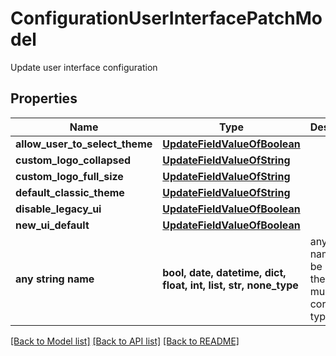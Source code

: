 # ConfigurationUserInterfacePatchModel

Update user interface configuration

## Properties
Name | Type | Description | Notes
------------ | ------------- | ------------- | -------------
**allow_user_to_select_theme** | [**UpdateFieldValueOfBoolean**](UpdateFieldValueOfBoolean.md) |  | [optional] 
**custom_logo_collapsed** | [**UpdateFieldValueOfString**](UpdateFieldValueOfString.md) |  | [optional] 
**custom_logo_full_size** | [**UpdateFieldValueOfString**](UpdateFieldValueOfString.md) |  | [optional] 
**default_classic_theme** | [**UpdateFieldValueOfString**](UpdateFieldValueOfString.md) |  | [optional] 
**disable_legacy_ui** | [**UpdateFieldValueOfBoolean**](UpdateFieldValueOfBoolean.md) |  | [optional] 
**new_ui_default** | [**UpdateFieldValueOfBoolean**](UpdateFieldValueOfBoolean.md) |  | [optional] 
**any string name** | **bool, date, datetime, dict, float, int, list, str, none_type** | any string name can be used but the value must be the correct type | [optional]

[[Back to Model list]](../README.md#documentation-for-models) [[Back to API list]](../README.md#documentation-for-api-endpoints) [[Back to README]](../README.md)


